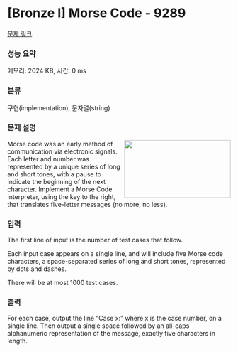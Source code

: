 # [Bronze I] Morse Code - 9289 

[문제 링크](https://www.acmicpc.net/problem/9289) 

### 성능 요약

메모리: 2024 KB, 시간: 0 ms

### 분류

구현(implementation), 문자열(string)

### 문제 설명

<p><img alt="" src="https://onlinejudgeimages.s3-ap-northeast-1.amazonaws.com/problem/9289/1.png" style="float:right; height:130px; width:240px">Morse code was an early method of communication via electronic signals. Each letter and number was represented by a unique series of long and short tones, with a pause to indicate the beginning of the next character. Implement a Morse Code interpreter, using the key to the right, that translates five-letter messages (no more, no less).</p>

### 입력 

 <p>The first line of input is the number of test cases that follow.</p>

<p>Each input case appears on a single line, and will include five Morse code characters, a space-separated series of long and short tones, represented by dots and dashes.</p>

<p>There will be at most 1000 test cases.</p>

### 출력 

 <p>For each case, output the line “Case x:” where x is the case number, on a single line. Then output a single space followed by an all-caps alphanumeric representation of the message, exactly five characters in length.</p>

